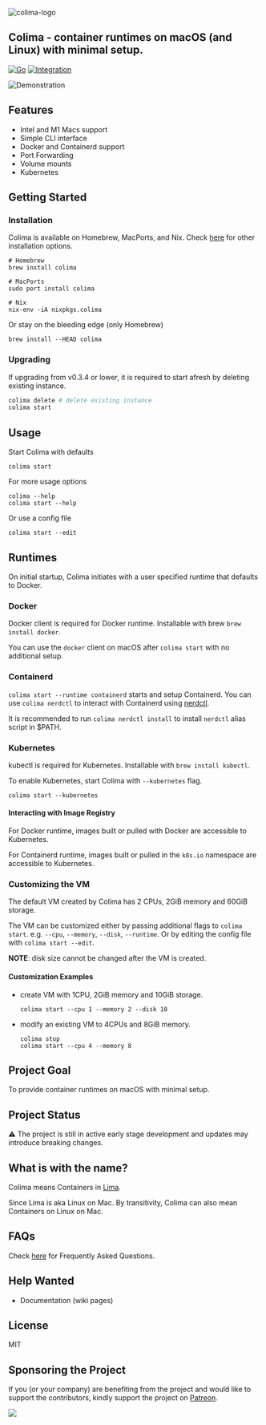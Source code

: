 
![colima-logo](colima.png) 



## Colima - container runtimes on macOS (and Linux) with minimal setup.


[![Go](https://github.com/abiosoft/colima/actions/workflows/go.yml/badge.svg)](https://github.com/abiosoft/colima/actions/workflows/go.yml)
[![Integration](https://github.com/abiosoft/colima/actions/workflows/integration.yml/badge.svg)](https://github.com/abiosoft/colima/actions/workflows/integration.yml)



![Demonstration](colima.gif)

## Features

- Intel and M1 Macs support
- Simple CLI interface
- Docker and Containerd support
- Port Forwarding
- Volume mounts
- Kubernetes

## Getting Started

### Installation

Colima is available on Homebrew, MacPorts, and Nix. Check [here](docs/INSTALL.md) for other installation options.

```
# Homebrew
brew install colima

# MacPorts
sudo port install colima

# Nix
nix-env -iA nixpkgs.colima
```

Or stay on the bleeding edge (only Homebrew)

```
brew install --HEAD colima
```

### Upgrading

If upgrading from v0.3.4 or lower, it is required to start afresh by deleting existing instance.

```sh
colima delete # delete existing instance
colima start
```

## Usage

Start Colima with defaults

```
colima start
```

For more usage options

```
colima --help
colima start --help
```

Or use a config file

```
colima start --edit
```

## Runtimes

On initial startup, Colima initiates with a user specified runtime that defaults to Docker.

### Docker

Docker client is required for Docker runtime. Installable with brew `brew install docker`.

You can use the `docker` client on macOS after `colima start` with no additional setup.

### Containerd

`colima start --runtime containerd` starts and setup Containerd. You can use `colima nerdctl` to interact with
Containerd using [nerdctl](https://github.com/containerd/nerdctl).

It is recommended to run `colima nerdctl install` to install `nerdctl` alias script in $PATH.

### Kubernetes

kubectl is required for Kubernetes. Installable with `brew install kubectl`.

To enable Kubernetes, start Colima with `--kubernetes` flag.

```
colima start --kubernetes
```

#### Interacting with Image Registry

For Docker runtime, images built or pulled with Docker are accessible to Kubernetes.

For Containerd runtime, images built or pulled in the `k8s.io` namespace are accessible to Kubernetes.

### Customizing the VM

The default VM created by Colima has 2 CPUs, 2GiB memory and 60GiB storage.

The VM can be customized either by passing additional flags to `colima start`.
e.g. `--cpu`, `--memory`, `--disk`, `--runtime`.
Or by editing the config file with `colima start --edit`.

**NOTE**: disk size cannot be changed after the VM is created.

#### Customization Examples

- create VM with 1CPU, 2GiB memory and 10GiB storage.

  ```
  colima start --cpu 1 --memory 2 --disk 10
  ```

- modify an existing VM to 4CPUs and 8GiB memory.

  ```
  colima stop
  colima start --cpu 4 --memory 8
  ```

## Project Goal

To provide container runtimes on macOS with minimal setup.

## Project Status

⚠️ The project is still in active early stage development and updates may introduce breaking changes.

## What is with the name?

Colima means Containers in [Lima](https://github.com/lima-vm/lima).

Since Lima is aka Linux on Mac. By transitivity, Colima can also mean Containers on Linux on Mac.

## FAQs

Check [here](docs/FAQ.md) for Frequently Asked Questions.

## Help Wanted

- Documentation (wiki pages)

## License

MIT


## Sponsoring the Project

If you (or your company) are benefiting from the project and would like to support the contributors, kindly support the project on [Patreon](https://patreon.com/colima).

[<img src="https://uploads-ssl.webflow.com/5ac3c046c82724970fc60918/5c019d917bba312af7553b49_MacStadium-developerlogo.png" style="max-height: 150px"/>](https://macstadium.com)


